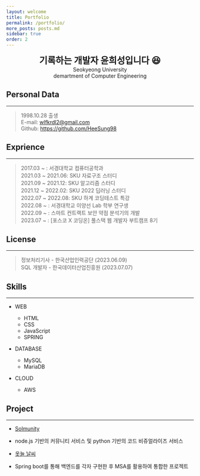 ```yaml
---
layout: welcome
title: Portfolio
permalink: /portfolio/
more_posts: posts.md
sidebar: true
order: 2
---
```


<center>
<span style=
"font-size:170%;
font-weight:bold">
기록하는 개발자 윤희성입니다 😆
</span>
</center>

<center>Seokyeong University</center>

<center>demartment of Computer Engineering</center>


## Personal Data
---
> 1998.10.28 출생<br>
> E-mail: wlfkrdl2@gmail.com<br>
> Github: <a href="https://github.com/HeeSung98">https://github.com/HeeSung98</a>


## Exprience
---
> 2017.03 ~ : 서경대학교 컴퓨터공학과<br>
> 2021.03 ~ 2021.06: SKU 자료구조 스터디<br>
> 2021.09 ~ 2021.12: SKU 알고리즘 스터디<br>
> 2021.12 ~ 2022.02: SKU 2022 딥러닝 스터디<br>
> 2022.07 ~ 2022.08: SKU 하계 코딩테스트 특강<br>
> 2022.08 ~ : 서경대학교 이양선 Lab 학부 연구생<br>
> 2022.09 ~ : 스마트 컨트랙트 보안 약점 분석기의 개발<br>
> 2023.07 ~ : [포스코 X 코딩온] 풀스택 웹 개발자 부트캠프 8기<br>

## License
---
> 정보처리기사 - 한국산업인력공단 (2023.06.09)<br>
> SQL 개발자 - 한국데이터산업진흥원 (2023.07.07)<br>


## Skills
---

* WEB
    + HTML
    + CSS
    + JavaScript
    + SPRING

* DATABASE
    + MySQL
    + MariaDB

* CLOUD
    + AWS


## Project
---

* [Solmunity](https://heesung98.github.io/project/Project-_Solmunity.html)<br>
 - node.js 기반의 커뮤니티 서비스 및 python 기반의 코드 비쥬얼라이즈 서비스

* [옷늘 날씨](https://github.com/HeeSung98/Weatherfit)<br>
 - Spring boot를 통해 백엔드를 각자 구현한 후 MSA를 활용하여 통합한 프로젝트






